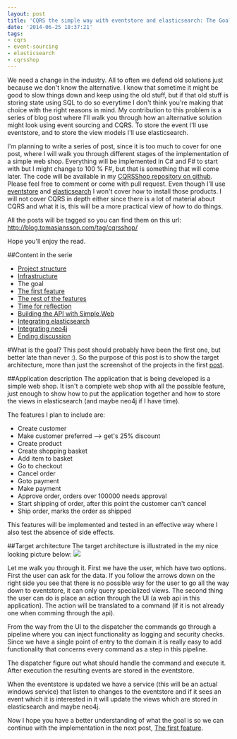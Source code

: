 ```yaml
---
layout: post
title: 'CQRS the simple way with eventstore and elasticsearch: The Goal'
date: '2014-06-25 18:37:21'
tags:
- cqrs
- event-sourcing
- elasticsearch
- cqrsshop
---
```


We need a change in the industry. All to often we defend old solutions just because we don't know the alternative. I know that sometime it might be good to slow things down and keep using the old stuff, but if that old stuff is storing state using SQL to do so everytime I don't think you're making that choice with the right reasons in mind. My contribution to this problem is a series of blog post where I'll walk you through how an alternative solution might look using event sourcing and CQRS. To store the event I'll use eventstore, and to store the view models I'll use elasticsearch. 

I'm planning to write a series of post, since it is too much to cover for one post, where I will walk you through different stages of the implementation of a simple web shop. Everything will be implemented in C# and F# to start with but I might change to 100 % F#, but that is something that will come later. The code will be available in my [CQRSShop repository on github](https://github.com/mastoj/CQRSShop). Please feel free to comment or come with pull request. Even though I'll use [eventstore](http://geteventstore.com) and [elasticsearch](http://www.elasticsearch.org/) I won't cover how to install those products. I will not cover CQRS in depth either since there is a lot of material about CQRS and what it is, this will be a more practical view of how to do things.

All the posts will be tagged so you can find them on this url: http://blog.tomasjansson.com/tag/cqrsshop/

Hope you'll enjoy the read.

##Content in the serie
 * [Project structure](http://blog.tomasjansson.com/cqrs-the-simple-way-with-eventstore-and-elasticsearch-project-structure/)
 * [Infrastructure](http://blog.tomasjansson.com/cqrs-the-simple-way-with-eventstore-and-elasticsearch-infrastructure/)
 * The goal
 * [The first feature](http://blog.tomasjansson.com/cqrs-the-simple-way-with-eventstore-and-elasticsearch-implementing-the-first-features/)
 * [The rest of the features](http://blog.tomasjansson.com/cqrs-the-simple-way-with-eventstore-and-elasticsearch-implementing-the-rest-of-the-features/)
 * [Time for reflection](http://blog.tomasjansson.com/cqrs-the-simple-way-with-eventstore-and-elasticsearch-time-for-reflection/)
 * [Building the API with Simple.Web](http://blog.tomasjansson.com/cqrs-the-simple-way-with-eventstore-and-elasticsearch-build-the-api-with-simple-web/)
 * [Integrating elasticsearch](http://blog.tomasjansson.com/cqrs-the-simple-way-with-eventstore-and-elasticsearch-integrating-elasticsearch/)
 * [Integrating neo4j](http://blog.tomasjansson.com/cqrs-the-simple-way-with-eventstore-and-elasticsearch-let-us-throw-neo4j-into-the-mix/)
 * [Ending discussion](http://blog.tomasjansson.com/ending-discussion-to-my-blog-series-about-cqrs-and-event-sourcing/)

#What is the goal? 
This post should probably have been the first one, but better late than never :). So the purpose of this post is to show the target architecture, more than just the screenshot of the projects in the first [post](http://blog.tomasjansson.com/cqrs-the-simple-way-with-eventstore-and-elasticsearch-project-structure/).

##Application description
The application that is being developed is a simple web shop. It isn't a complete web shop with all the possible feature, just enough to show how to put the application together and how to store the views in elasticsearch (and maybe neo4j if I have time).

The features I plan to include are:

 * Create customer
 * Make customer preferred --> get's 25% discount
 * Create product
 * Create shopping basket
 * Add item to basket
 * Go to checkout
 * Cancel order
 * Goto payment
 * Make payment
 * Approve order, orders over 100000 needs approval
 * Start shipping of order, after this point the customer can't cancel
 * Ship order, marks the order as shipped
 
This features will be implemented and tested in an effective way where I also test the absence of side effects.

##Target architecture
The target architecture is illustrated in the my nice looking picture below:
![](/content/images/2014/Jun/Architecture.jpg)

Let me walk you through it. First we have the user, which have two options. First the user can ask for the data. If you follow the arrows down on the right side you see that there is no possible way for the user to go all the way down to eventstore, it can only query specialized views. The second thing the user can do is place an action through the UI (a web api in this application). The action will be translated to a command (if it is not already one when comming through the api). 

From the way from the UI to the dispatcher the commands go through a pipeline where you can inject functionality as logging and security checks. Since we have a single point of entry to the domain it is really easy to add functionality that concerns every command as a step in this pipeline.  

The dispatcher figure out what should handle the command and execute it. After execution the resulting events are stored in the eventstore.

When the eventstore is updated we have a service (this will be an actual windows service) that listen to changes to the eventstore and if it sees an event which it is interested in it will update the views which are stored in elasticsearch and maybe neo4j.

Now I hope you have a better understanding of what the goal is so we can continue with the implementation in the next post, [The first feature](http://blog.tomasjansson.com/cqrs-the-simple-way-with-eventstore-and-elasticsearch-implementing-the-first-features/).